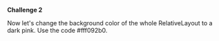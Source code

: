 <b>Challenge 2</b>
<p>Now let's change the background color of the whole RelativeLayout to a dark pink. Use the code #fff092b0.</p>
